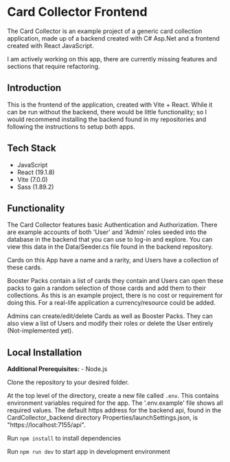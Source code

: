 # Card Collector Frontend

The Card Collector is an example project of a generic card collection application, made up of a backend created with C# Asp.Net and a frontend created with React JavaScript.

I am actively working on this app, there are currently missing features and sections that require refactoring. 

## Introduction

This is the frontend of the application, created with Vite + React. While it can be run without the backend, there would be little functionality; so I would recommend
installing the backend found in my repositories and following the instructions to setup both apps.

## Tech Stack

* JavaScript
* React (19.1.8)
* Vite (7.0.0)
* Sass (1.89.2)

## Functionality

The Card Collector features basic Authentication and Authorization. There are example accounts of both 'User' and 'Admin' roles seeded into the database in the backend that you can use to log-in and explore. You can view this data in the Data/Seeder.cs file found in the backend repository. 

Cards on this App have a name and a rarity, and Users have a collection of these cards.

Booster Packs contain a list of cards they contain and Users can open these packs to gain a random selection of those cards and add them to their collections. As this is an example project, there is no cost or requirement for doing this. For a real-life application a currency/resource could be added.

Admins can create/edit/delete Cards as well as Booster Packs. They can also view a list of Users and modify their roles or delete the User entirely (Not-implemented yet).

## Local Installation

**Additional Prerequisites:** - Node.js

Clone the repository to your desired folder. 

At the top level of the directory, create a new file called `.env`. This contains environment variables required for the app. The '.env.example' file shows all required values. The default https address for the backend api, found in the CardCollector_backend directory Properties/launchSettings.json, is "https://localhost:7155/api".

Run `npm install` to install dependencies

Run `npm run dev` to start app in development environment